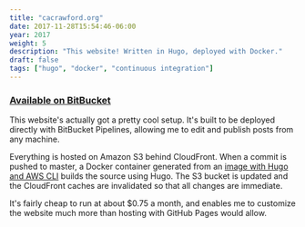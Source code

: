 ```yaml
---
title: "cacrawford.org"
date: 2017-11-28T15:54:46-06:00
year: 2017
weight: 5
description: "This website! Written in Hugo, deployed with Docker."
draft: false
tags: ["hugo", "docker", "continuous integration"]
---
```


### [Available on BitBucket](https://bitbucket.org/chadac/cacrawford.org)

This website's actually got a pretty cool setup. It's built to be
deployed directly with BitBucket Pipelines, allowing me to edit and
publish posts from any machine.

Everything is hosted on Amazon S3 behind CloudFront. When a commit is
pushed to master, a Docker container generated from an [image with
Hugo and AWS CLI](https://github.com/chadac/docker-pipelines-hugo)
builds the source using Hugo.  The S3 bucket is updated and the
CloudFront caches are invalidated so that all changes are immediate.

It's fairly cheap to run at about $0.75 a month, and enables me to
customize the website much more than hosting with GitHub Pages would
allow.

